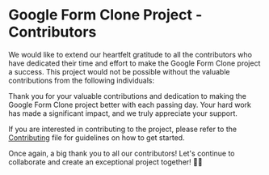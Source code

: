 # Google Form Clone Project - Contributors

We would like to extend our heartfelt gratitude to all the contributors who have dedicated their time and effort to make the Google Form Clone project a success. This project would not be possible without the valuable contributions from the following individuals:

Thank you for your valuable contributions and dedication to making the Google Form Clone project better with each passing day. Your hard work has made a significant impact, and we truly appreciate your support.

If you are interested in contributing to the project, please refer to the [Contributing](CONTRIBUTING.md) file for guidelines on how to get started.

Once again, a big thank you to all our contributors! Let's continue to collaborate and create an exceptional project together! 🙌🎉
